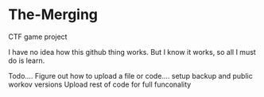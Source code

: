 # The-Merging
CTF game project

I have no idea how this github thing works. But I know it works, so all I must do is learn.

Todo.... 
Figure out how to upload a file or code....
setup backup and public workov versions
Upload rest of code for full funconality
